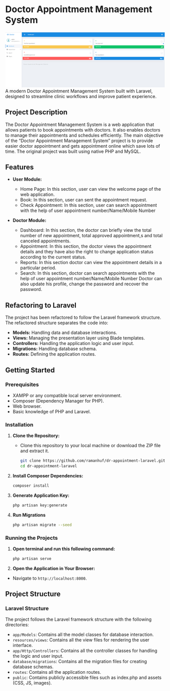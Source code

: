 # Doctor Appointment Management System
![alt text](/public/readme-image2.png)
A modern Doctor Appointment Management System built with Laravel, designed to streamline clinic workflows and improve patient experience.

## Project Description

The Doctor Appointment Management System is a web application that allows patients to book appointments with doctors. It also enables doctors to manage their appointments and schedules efficiently. The main objective of the “Doctor Appointment Management System” project is to provide easier doctor appointment and gets appointment online which save lots of time. The original project was built using native PHP and MySQL.

## Features

- **User Module:**
  - Home Page: In this section, user can view the welcome page of the web application.
  - Book: In this section, user can sent the appointment request.
  - Check Appointment: In this section, user can search appointment with the help of user appointment number/Name/Mobile Number

- **Doctor Module:**
  - Dashboard:  In this section, the doctor can briefly view the total number of new appointment, total approved appointment,s and total canceled appointments.
  - Appointment: In this section, the doctor views the appointment details and they have also the right to change application status according to the current status.
  - Reports: In this section doctor can view the appointment details in a particular period.
  - Search: In this section, doctor can search appointments with the help of user appointment number/Name/Mobile Number
  Doctor can also update his profile, change the password and recover the password.

## Refactoring to Laravel

The project has been refactored to follow the Laravel framework structure. The refactored structure separates the code into:

- **Models:** Handling data and database interactions.
- **Views:** Managing the presentation layer using Blade templates.
- **Controllers:** Handling the application logic and user input.
- **Migrations:** Handling database schema.
- **Routes:** Defining the application routes.

## Getting Started

### Prerequisites

- XAMPP or any compatible local server environment.
- Composer (Dependency Manager for PHP).
- Web browser.
- Basic knowledge of PHP and Laravel.

### Installation

1. **Clone the Repository:**

   - Clone this repository to your local machine or download the ZIP file and extract it.

     ```bash
     git clone https://github.com/ramanhuf/dr-appointment-laravel.git
     cd dr-appointment-laravel
     ```
   
2. **Install Composer Dependencies:**

   ```bash
   composer install
   ```

3. **Generate Application Key:**
 
   ```bash
   php artisan key:generate
   ```

4. **Run Migrations**
   
   ```bash
   php artisan migrate --seed
   ```

### Running the Projects

1. **Open terminal and run this following command:**
   
   ```bash
   php artisan serve
   ```

2. **Open the Application in Your Browser:**
  - Navigate to `http://localhost:8000`.


## Project Structure

### Laravel Structure

The project follows the Laravel framework structure with the following directories:

- `app/Models`: Contains all the model classes for database interaction.
- `resources/views`: Contains all the view files for rendering the user interface.
- `app/Http/Controllers`: Contains all the controller classes for handling the logic and user input.
- `database/migrations`: Contains all the migration files for creating database schemas.
- `routes`: Contains all the application routes.
- `public`: Contains publicly accessible files such as index.php and assets (CSS, JS, images).

